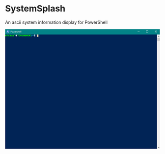 # SystemSplash
An ascii system information display for PowerShell

![Preview](https://raw.githubusercontent.com/mmillar-bolis/SystemSplash/master/preview.gif)
